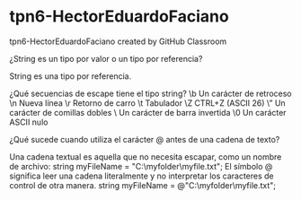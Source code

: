 # tpn6-HectorEduardoFaciano
tpn6-HectorEduardoFaciano created by GitHub Classroom

¿String es un tipo por valor o un tipo por referencia?

String es una tipo por referencia.

¿Qué secuencias de escape tiene el tipo string?
\b	Un carácter de retroceso
\n	Nueva línea
\r	Retorno de carro
\t	Tabulador
\Z	CTRL+Z (ASCII 26)
\”	Un carácter de comillas dobles
\\	Un carácter de barra invertida
\0	Un carácter ASCII nulo

¿Qué sucede cuando utiliza el carácter @ antes de una cadena de texto?

Una cadena textual es aquella que no necesita escapar, como un nombre de archivo:
string myFileName = "C:\\myfolder\\myfile.txt";
El símbolo @ significa leer una cadena literalmente y no interpretar los caracteres de control de otra manera.
string myFileName = @"C:\myfolder\myfile.txt";

